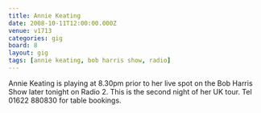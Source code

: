 ```yaml
---
title: Annie Keating
date: 2008-10-11T12:00:00.000Z
venue: v1713
categories: gig
board: 8
layout: gig
tags: [annie keating, bob harris show, radio]
---
```

Annie Keating is playing at 8.30pm prior to her live spot on the Bob Harris Show later tonight on Radio 2.
This is the second night of her UK tour.
Tel 01622 880830 for table bookings.